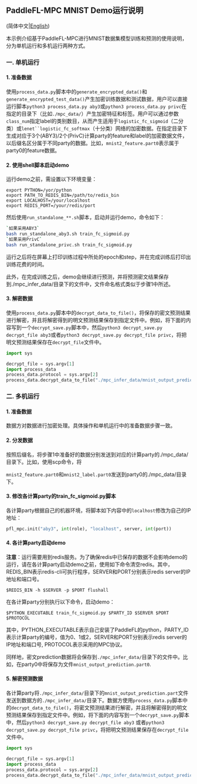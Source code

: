 ## PaddleFL-MPC MNIST Demo运行说明

(简体中文|[English](./README.md))

本示例介绍基于PaddleFL-MPC进行MNIST数据集模型训练和预测的使用说明，分为单机运行和多机运行两种方式。

### 一. 单机运行

#### 1. 准备数据

使用`process_data.py`脚本中的`generate_encrypted_data()`和`generate_encrypted_test_data()`产生加密训练数据和测试数据，用户可以直接运行脚本`python3 process_data.py aby3`或`python3 process_data.py privc`在指定的目录下（比如`./mpc_data/`）产生加密特征和标签。用户可以通过参数`class_num`指定label的类别数目，从而产生适用于`logistic_fc_sigmoid`（二分类）或`lenet``logistic_fc_softmax`（十分类）网络的加密数据。在指定目录下生成对应于3个(ABY3)/2个(PrivC)计算party的feature和label的加密数据文件，以后缀名区分属于不同party的数据。比如，`mnist2_feature.part0`表示属于party0的feature数据。

#### 2. 使用shell脚本启动demo

运行demo之前，需设置以下环境变量：

```
export PYTHON=/yor/python
export PATH_TO_REDIS_BIN=/path/to/redis_bin
export LOCALHOST=/your/localhost
export REDIS_PORT=/your/redis/port
```

然后使用`run_standalone_**.sh`脚本，启动并运行demo，命令如下：

```bash 
`如果采用ABY3`
bash run_standalone_aby3.sh train_fc_sigmoid.py
`如果采用PrivC`
bash run_standalone_privc.sh train_fc_sigmoid.py
```

运行之后将在屏幕上打印训练过程中所处的epoch和step，并在完成训练后打印出训练花费的时间。

此外，在完成训练之后，demo会继续进行预测，并将预测密文结果保存到./mpc_infer_data/目录下的文件中，文件命名格式类似于步骤1中所述。

#### 3. 解密数据

使用`process_data.py`脚本中的`decrypt_data_to_file()`，将保存的密文预测结果进行解密，并且将解密得到的明文预测结果保存到指定文件中。例如，将下面的内容写到一个`decrypt_save.py`脚本中，然后`python3 decrypt_save.py decrypt_file aby3`或者`python3 decrypt_save.py decrypt_file privc`，将把明文预测结果保存在`decrypt_file`文件中。

```python
import sys

decrypt_file = sys.argv[1]
import process_data
process_data.protocol = sys.argv[2]
process_data.decrypt_data_to_file("./mpc_infer_data/mnist_output_prediction", (BATCH_SIZE,), decrypt_file)
```


### 二. 多机运行

#### 1. 准备数据

数据方对数据进行加密处理。具体操作和单机运行中的准备数据步骤一致。

#### 2. 分发数据

按照后缀名，将步骤1中准备好的数据分别发送到对应的计算party的./mpc_data/目录下。比如，使用scp命令，将

`mnist2_feature.part0`和`mnist2_label.part0`发送到party0的./mpc_data/目录下。

#### 3. 修改各计算party的train_fc_sigmoid.py脚本

各计算party根据自己的机器环境，将脚本如下内容中的`localhost`修改为自己的IP地址：

```python
pfl_mpc.init("aby3", int(role), "localhost", server, int(port))
```

#### 4. 各计算party启动demo

**注意**：运行需要用到redis服务。为了确保redis中已保存的数据不会影响demo的运行，请在各计算party启动demo之前，使用如下命令清空redis。其中，REDIS_BIN表示redis-cli可执行程序，SERVER和PORT分别表示redis server的IP地址和端口号。

```
$REDIS_BIN -h $SERVER -p $PORT flushall
```

在各计算party分别执行以下命令，启动demo：

```
$PYTHON_EXECUTABLE train_fc_sigmoid.py $PARTY_ID $SERVER $PORT $PROTOCOL
```

其中，PYTHON_EXECUTABLE表示自己安装了PaddleFL的python，PARTY_ID表示计算party的编号，值为0、1或2，SERVER和PORT分别表示redis server的IP地址和端口号, PROTOCOL表示采用的MPC协议。

同样地，密文prediction数据将会保存到`./mpc_infer_data/`目录下的文件中。比如，在party0中将保存为文件`mnist_output_prediction.part0`.

#### 5. 解密预测数据

各计算party将`./mpc_infer_data/`目录下的`mnist_output_prediction.part`文件发送到数据方的`./mpc_infer_data/`目录下。数据方使用`process_data.py`脚本中的`decrypt_data_to_file()`，将密文预测结果进行解密，并且将解密得到的明文预测结果保存到指定文件中。例如，将下面的内容写到一个`decrypt_save.py`脚本中，然后`python3 decrypt_save.py decrypt_file aby3` 或者`python3 decrypt_save.py decrypt_file privc`，将把明文预测结果保存在`decrypt_file`文件中。

```python
import sys

decrypt_file = sys.argv[1]
import process_data
process_data.protocol = sys.argv[2]
process_data.decrypt_data_to_file("./mpc_infer_data/mnist_output_prediction", (BATCH_SIZE,), decrypt_file)
```

